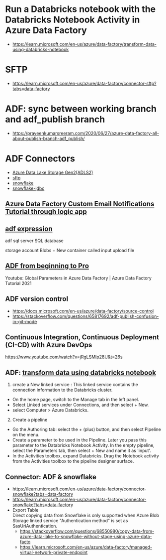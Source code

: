 # Run a Databricks notebook with the Databricks Notebook Activity in Azure Data Factory
- https://learn.microsoft.com/en-us/azure/data-factory/transform-data-using-databricks-notebook

# SFTP 
- https://learn.microsoft.com/en-us/azure/data-factory/connector-sftp?tabs=data-factory 



# ADF: sync between working branch and adf_publish branch
- https://praveenkumarsreeram.com/2020/06/27/azure-data-factory-all-about-publish-branch-adf_publish/

# ADF Connectors

- [Azure Data Lake Storage Gen2(ADLS2)](https://learn.microsoft.com/en-us/azure/data-factory/connector-azure-data-lake-storage?tabs=data-factory)
- [sftp](https://learn.microsoft.com/en-us/azure/data-factory/connector-sftp?tabs=data-factory)
- [snowflake](https://resources.snowflake.com/data-warehousing/snowflake-connector-for-azure-data-factory-adf)
- [snowflake-jdbc](https://github.com/snowflakedb/snowflake-jdbc/blob/master/src/main/java/net/snowflake/client/jdbc/SnowflakeConnectionV1.java#L188-L194)

## [Azure Data Factory Custom Email Notifications Tutorial through logic app](https://www.youtube.com/watch?v=zyqf8e-6u4w)

## [adf expression](https://docs.microsoft.com/en-us/azure/data-factory/parameterize-linked-services?tabs=data-factory)  

adf
sql server
SQL database

storage account
Blobs + New container called input
upload file

## [ADF from beginning to Pro](https://www.youtube.com/watch?v=DLmlFlQGQWo)

Youtube: Global Parameters in Azure Data Factory | Azure Data Factory Tutorial 2021

## ADF version control 
- https://docs.microsoft.com/en-us/azure/data-factory/source-control  
- https://stackoverflow.com/questions/65817692/adf-publish-confusion-in-git-mode  

## Continuous Integration, Continuous Deployment (CI-CD) with Azure DevOps
https://www.youtube.com/watch?v=jRgLSMlp28U&t=26s

## ADF: [transform data using databricks notebook](https://docs.microsoft.com/en-us/azure/data-factory/transform-data-using-databricks-notebook)
1. create a New linked service :  This linked service contains the connection information to the Databricks cluster.   
  - On the home page, switch to the Manage tab in the left panel.
  - Select Linked services under Connections, and then select + New.
  - select Computer > Azure Databricks. 
2. Create a pipeline
  - Go the Authoring tab: select the + (plus) button, and then select Pipeline on the menu.
  - Create a parameter to be used in the Pipeline. Later you pass this parameter to the Databricks Notebook Activity. In the empty pipeline, select the Parameters tab, then select + New and name it as 'input'.
  - In the Activities toolbox, expand Databricks. Drag the Notebook activity from the Activities toolbox to the pipeline designer surface.

## Connector: ADF & snowflake   
- https://learn.microsoft.com/en-us/azure/data-factory/connector-snowflake?tabs=data-factory  
- https://learn.microsoft.com/en-us/azure/data-factory/connector-snowflake?tabs=data-factory  
- Export Table  
Direct copying data from Snowflake is only supported when Azure Blob Storage linked service "Authentication method" is set as SasUriAuthentication.
  - https://stackoverflow.com/questions/68550980/copy-data-from-azure-data-lake-to-snowflake-without-stage-using-azure-data-facto
  - https://learn.microsoft.com/en-us/azure/data-factory/managed-virtual-network-private-endpoint

